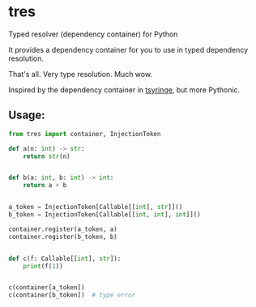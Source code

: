 # tres
Typed resolver (dependency container) for Python

It provides a dependency container for you to use in typed dependency resolution.

That's all. Very type resolution. Much wow.

Inspired by the dependency container in [tsyringe](https://www.npmjs.com/package/tsyringe), but more Pythonic.

## Usage:

```python
from tres import container, InjectionToken

def a(n: int) -> str:
    return str(n)


def b(a: int, b: int) -> int:
    return a + b


a_token = InjectionToken[Callable[[int], str]]()
b_token = InjectionToken[Callable[[int, int], int]]()

container.register(a_token, a)
container.register(b_token, b)


def c(f: Callable[[int], str]):
    print(f(1))


c(container[a_token])
c(container[b_token])  # type error
```
